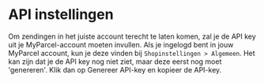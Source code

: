 # API instellingen

Om zendingen in het juiste account terecht te laten komen, zal je de API key uit
je MyParcel-account moeten invullen. Als je ingelogd bent in jouw MyParcel
account, kun je deze vinden bij `Shopinstellingen > Algemeen`. Het
kan zijn dat je de API key nog niet ziet, maar deze eerst nog moet 'genereren'.
Klik dan op Genereer API-key en kopieer de API-key.

<MPImg src="/documentation/shopware/shopware-api-instellingen.png" alt="Shopware api instellingen" />
